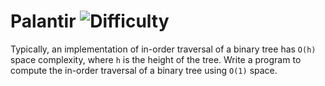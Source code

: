 # Palantir ![Difficulty](https://img.shields.io/badge/-HARD-red)
	
Typically, an implementation of in-order traversal of a binary tree has `O(h)` space complexity, where `h` is the height of the tree. Write a program to compute the in-order traversal of a binary tree using `O(1)` space.
	
